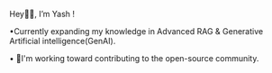  Hey👋🏻, I’m Yash !
 
•Currently expanding my knowledge in Advanced RAG & Generative Artificial intelligence(GenAI).

• 🚀I'm working toward contributing to the open-source community.
